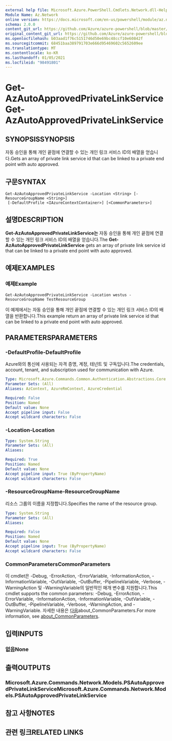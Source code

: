 ```yaml
---
external help file: Microsoft.Azure.PowerShell.Cmdlets.Network.dll-Help.xml
Module Name: Az.Network
online version: https://docs.microsoft.com/en-us/powershell/module/az.network/get-azautoapprovedprivatelinkservice
schema: 2.0.0
content_git_url: https://github.com/Azure/azure-powershell/blob/master/src/Network/Network/help/Get-AzAutoApprovedPrivateLinkService.md
original_content_git_url: https://github.com/Azure/azure-powershell/blob/master/src/Network/Network/help/Get-AzAutoApprovedPrivateLinkService.md
ms.openlocfilehash: b03aad1f76c5151746d50e69bc48ccf10e60842f
ms.sourcegitcommit: 68451baa389791703e666d95469602c5652609ee
ms.translationtype: MT
ms.contentlocale: ko-KR
ms.lasthandoff: 01/05/2021
ms.locfileid: "98491801"
---
```

# <span data-ttu-id="e148f-101">Get-AzAutoApprovedPrivateLinkService</span><span class="sxs-lookup"><span data-stu-id="e148f-101">Get-AzAutoApprovedPrivateLinkService</span></span>

## <span data-ttu-id="e148f-102">SYNOPSIS</span><span class="sxs-lookup"><span data-stu-id="e148f-102">SYNOPSIS</span></span>
<span data-ttu-id="e148f-103">자동 승인을 통해 개인 끝점에 연결할 수 있는 개인 링크 서비스 ID의 배열을 얻습니다.</span><span class="sxs-lookup"><span data-stu-id="e148f-103">Gets an array of private link service id that can be linked to a private end point with auto approved.</span></span>

## <span data-ttu-id="e148f-104">구문</span><span class="sxs-lookup"><span data-stu-id="e148f-104">SYNTAX</span></span>

```
Get-AzAutoApprovedPrivateLinkService -Location <String> [-ResourceGroupName <String>]
 [-DefaultProfile <IAzureContextContainer>] [<CommonParameters>]
```

## <span data-ttu-id="e148f-105">설명</span><span class="sxs-lookup"><span data-stu-id="e148f-105">DESCRIPTION</span></span>
<span data-ttu-id="e148f-106">**Get-AzAutoApprovedPrivateLinkService는** 자동 승인을 통해 개인 끝점에 연결할 수 있는 개인 링크 서비스 ID의 배열을 얻습니다.</span><span class="sxs-lookup"><span data-stu-id="e148f-106">The **Get-AzAutoApprovedPrivateLinkService** gets an array of private link service id that can be linked to a private end point with auto approved.</span></span>

## <span data-ttu-id="e148f-107">예제</span><span class="sxs-lookup"><span data-stu-id="e148f-107">EXAMPLES</span></span>

### <span data-ttu-id="e148f-108">예제</span><span class="sxs-lookup"><span data-stu-id="e148f-108">Example</span></span>
```
Get-AzAutoApprovedPrivateLinkService -Location westus -ResourceGroupName TestResourceGroup
```

<span data-ttu-id="e148f-109">이 예제에서는 자동 승인을 통해 개인 끝점에 연결할 수 있는 개인 링크 서비스 ID의 배열을 반환합니다.</span><span class="sxs-lookup"><span data-stu-id="e148f-109">This example return an array of private link service id that can be linked to a private end point with auto approved.</span></span>

## <span data-ttu-id="e148f-110">PARAMETERS</span><span class="sxs-lookup"><span data-stu-id="e148f-110">PARAMETERS</span></span>

### <span data-ttu-id="e148f-111">-DefaultProfile</span><span class="sxs-lookup"><span data-stu-id="e148f-111">-DefaultProfile</span></span>
<span data-ttu-id="e148f-112">Azure와의 통신에 사용되는 자격 증명, 계정, 테넌트 및 구독입니다.</span><span class="sxs-lookup"><span data-stu-id="e148f-112">The credentials, account, tenant, and subscription used for communication with Azure.</span></span>

```yaml
Type: Microsoft.Azure.Commands.Common.Authentication.Abstractions.Core.IAzureContextContainer
Parameter Sets: (All)
Aliases: AzContext, AzureRmContext, AzureCredential

Required: False
Position: Named
Default value: None
Accept pipeline input: False
Accept wildcard characters: False
```

### <span data-ttu-id="e148f-113">-Location</span><span class="sxs-lookup"><span data-stu-id="e148f-113">-Location</span></span>
```yaml
Type: System.String
Parameter Sets: (All)
Aliases:

Required: True
Position: Named
Default value: None
Accept pipeline input: True (ByPropertyName)
Accept wildcard characters: False
```

### <span data-ttu-id="e148f-114">-ResourceGroupName</span><span class="sxs-lookup"><span data-stu-id="e148f-114">-ResourceGroupName</span></span>
<span data-ttu-id="e148f-115">리소스 그룹의 이름을 지정합니다.</span><span class="sxs-lookup"><span data-stu-id="e148f-115">Specifies the name of the resource group.</span></span>

```yaml
Type: System.String
Parameter Sets: (All)
Aliases:

Required: False
Position: Named
Default value: None
Accept pipeline input: True (ByPropertyName)
Accept wildcard characters: False
```

### <span data-ttu-id="e148f-116">CommonParameters</span><span class="sxs-lookup"><span data-stu-id="e148f-116">CommonParameters</span></span>
<span data-ttu-id="e148f-117">이 cmdlet은 -Debug, -ErrorAction, -ErrorVariable, -InformationAction, -InformationVariable, -OutVariable, -OutBuffer, -PipelineVariable, -Verbose, -WarningAction 및 -WarningVariable의 일반적인 매개 변수를 지원합니다.</span><span class="sxs-lookup"><span data-stu-id="e148f-117">This cmdlet supports the common parameters: -Debug, -ErrorAction, -ErrorVariable, -InformationAction, -InformationVariable, -OutVariable, -OutBuffer, -PipelineVariable, -Verbose, -WarningAction, and -WarningVariable.</span></span> <span data-ttu-id="e148f-118">자세한 내용은 [다음](http://go.microsoft.com/fwlink/?LinkID=113216)about_CommonParameters.</span><span class="sxs-lookup"><span data-stu-id="e148f-118">For more information, see [about_CommonParameters](http://go.microsoft.com/fwlink/?LinkID=113216).</span></span>

## <span data-ttu-id="e148f-119">입력</span><span class="sxs-lookup"><span data-stu-id="e148f-119">INPUTS</span></span>

### <span data-ttu-id="e148f-120">없음</span><span class="sxs-lookup"><span data-stu-id="e148f-120">None</span></span>

## <span data-ttu-id="e148f-121">출력</span><span class="sxs-lookup"><span data-stu-id="e148f-121">OUTPUTS</span></span>

### <span data-ttu-id="e148f-122">Microsoft.Azure.Commands.Network.Models.PSAutoApprovedPrivateLinkService</span><span class="sxs-lookup"><span data-stu-id="e148f-122">Microsoft.Azure.Commands.Network.Models.PSAutoApprovedPrivateLinkService</span></span>

## <span data-ttu-id="e148f-123">참고 사항</span><span class="sxs-lookup"><span data-stu-id="e148f-123">NOTES</span></span>

## <span data-ttu-id="e148f-124">관련 링크</span><span class="sxs-lookup"><span data-stu-id="e148f-124">RELATED LINKS</span></span>
